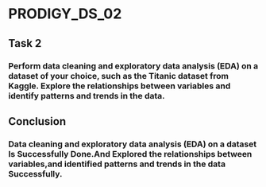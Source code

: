 # PRODIGY_DS_02
## Task 2

### Perform data cleaning and exploratory data analysis (EDA) on a dataset of your choice, such as the Titanic dataset from Kaggle. Explore the relationships between variables and identify patterns and trends in the data.


## Conclusion

### Data cleaning and exploratory data analysis (EDA) on a dataset Is Successfully Done.And Explored the relationships between variables,and identified patterns and trends in the data Successfully.
